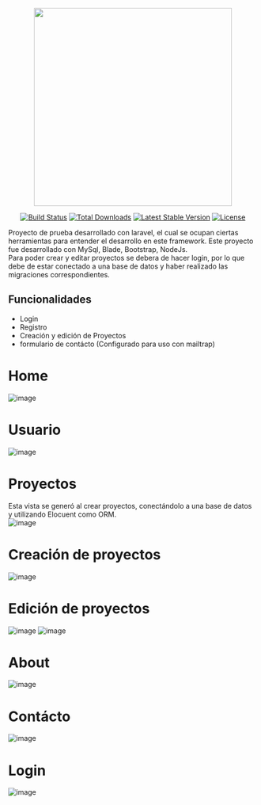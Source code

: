 <p align="center"><a href="https://laravel.com" target="_blank"><img src="https://raw.githubusercontent.com/laravel/art/master/logo-lockup/5%20SVG/2%20CMYK/1%20Full%20Color/laravel-logolockup-cmyk-red.svg" width="400"></a></p>

<p align="center">
<a href="https://travis-ci.org/laravel/framework"><img src="https://travis-ci.org/laravel/framework.svg" alt="Build Status"></a>
<a href="https://packagist.org/packages/laravel/framework"><img src="https://img.shields.io/packagist/dt/laravel/framework" alt="Total Downloads"></a>
<a href="https://packagist.org/packages/laravel/framework"><img src="https://img.shields.io/packagist/v/laravel/framework" alt="Latest Stable Version"></a>
<a href="https://packagist.org/packages/laravel/framework"><img src="https://img.shields.io/packagist/l/laravel/framework" alt="License"></a>
</p>

Proyecto de prueba desarrollado con laravel, el cual se ocupan ciertas herramientas para entender el desarrollo en este framework. Este proyecto 
fue desarrollado con MySql, Blade, Bootstrap, NodeJs.   
Para poder crear y editar proyectos se debera de hacer login, por lo que debe de estar conectado a una base de datos y haber realizado las migraciones correspondientes.

## Funcionalidades
- Login
- Registro
- Creación y edición de Proyectos
- formulario de contácto (Configurado para uso con mailtrap)

# Home   
![image](https://user-images.githubusercontent.com/21089847/125705180-7f114cff-3cfa-4789-a5ce-00d22dcde505.png)

# Usuario  
![image](https://user-images.githubusercontent.com/21089847/125865157-6710e6b1-1c21-44ed-8f71-ee17f4699041.png)

# Proyectos    
Esta vista se generó al crear proyectos, conectándolo a una base de datos y utilizando Elocuent como ORM.  
![image](https://user-images.githubusercontent.com/21089847/125705523-e295dd6d-f4d2-4868-8494-f5ff8978af98.png)

# Creación de proyectos
![image](https://user-images.githubusercontent.com/21089847/125705881-1192dc6d-66fe-4e2a-a26c-8724e0d4ced2.png)

# Edición de proyectos
![image](https://user-images.githubusercontent.com/21089847/125705923-68bc862e-fb70-4da1-a4ce-e28a6013e48b.png)
![image](https://user-images.githubusercontent.com/21089847/125705953-6734b89b-c97e-4608-949a-27b74674522a.png)

# About
![image](https://user-images.githubusercontent.com/21089847/125706064-849231c9-c38f-43a4-ba22-77eff2ff3b8e.png)

# Contácto
![image](https://user-images.githubusercontent.com/21089847/125706155-3a598fc5-44b3-4f18-80df-d7f5464de40b.png)

# Login
![image](https://user-images.githubusercontent.com/21089847/125706211-4607974e-b482-487e-8068-a5b52682e4d3.png)






 
